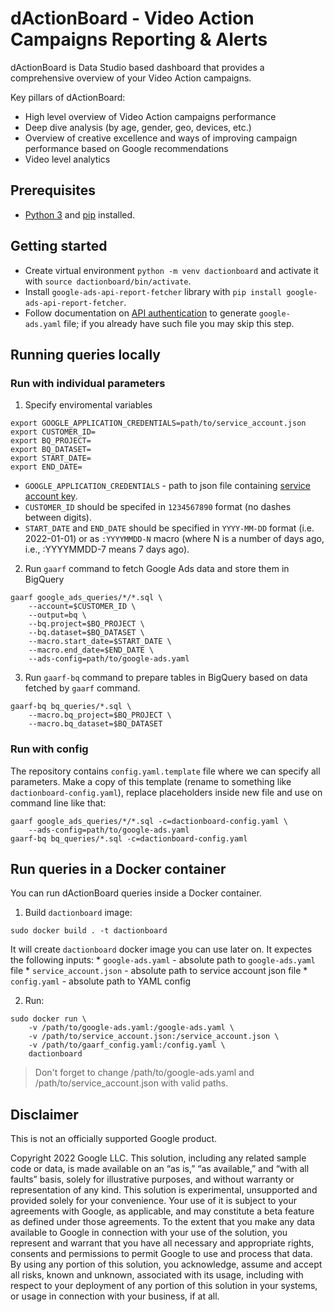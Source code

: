 # dActionBoard - Video Action Campaigns Reporting & Alerts

dActionBoard is Data Studio based dashboard that provides a comprehensive overview of your Video Action campaigns.

Key pillars of dActionBoard:

* High level overview of Video Action campaigns performance
* Deep dive analysis (by age, gender, geo, devices, etc.)
* Overview of creative excellence and ways of improving campaign performance based on Google recommendations
* Video level analytics


## Prerequisites

* [Python 3](https://www.python.org/downloads/) and [pip](https://pip.pypa.io/en/stable/installation/) installed.

## Getting started
* Create virtual environment `python -m venv dactionboard` and activate it with `source dactionboard/bin/activate`.
* Install `google-ads-api-report-fetcher` library with `pip install google-ads-api-report-fetcher`.
* Follow documentation on [API authentication](https://github.com/google/ads-api-reports-fetcher#getting-started) to generate `google-ads.yaml` file;
    if you already have such file you may skip this step.


## Running queries locally

### Run with individual parameters

1. Specify enviromental variables

```
export GOOGLE_APPLICATION_CREDENTIALS=path/to/service_account.json
export CUSTOMER_ID=
export BQ_PROJECT=
export BQ_DATASET=
export START_DATE=
export END_DATE=
```

* `GOOGLE_APPLICATION_CREDENTIALS` - path to json file containing [service account key](https://cloud.google.com/docs/authentication/getting-started).
* `CUSTOMER_ID` should be specifed in `1234567890` format (no dashes between digits).
* `START_DATE` and `END_DATE` should be specified in `YYYY-MM-DD` format (i.e. 2022-01-01) or as `:YYYYMMDD-N` macro (where N is a number of days ago, i.e., :YYYYMMDD-7 means 7 days ago).

2. Run `gaarf` command to fetch Google Ads data and store them in BigQuery

```
gaarf google_ads_queries/*/*.sql \
    --account=$CUSTOMER_ID \
    --output=bq \
    --bq.project=$BQ_PROJECT \
    --bq.dataset=$BQ_DATASET \
    --macro.start_date=$START_DATE \
    --macro.end_date=$END_DATE \
    --ads-config=path/to/google-ads.yaml
```

3. Run `gaarf-bq` command to prepare tables in BigQuery based on data
fetched by `gaarf` command.

```
gaarf-bq bq_queries/*.sql \
    --macro.bq_project=$BQ_PROJECT \
    --macro.bq_dataset=$BQ_DATASET
```

### Run with config

The repository contains `config.yaml.template` file where we can specify all parameters.
Make a copy of this template (rename to something like `dactionboard-config.yaml`), replace placeholders inside new file and use on command line like that:

```
gaarf google_ads_queries/*/*.sql -c=dactionboard-config.yaml \
    --ads-config=path/to/google-ads.yaml
gaarf-bq bq_queries/*.sql -c=dactionboard-config.yaml
```

## Run queries in a Docker container

You can run dActionBoard queries inside a Docker container.

1. Build `dactionboard` image:

```
sudo docker build . -t dactionboard
```

It will create `dactionboard` docker image you can use later on. It expectes the following inputs:
    * `google-ads.yaml` - absolute path to `google-ads.yaml` file
    * `service_account.json` - absolute path to service account json file
    * `config.yaml` - absolute path to YAML config

2. Run:

```
sudo docker run \
    -v /path/to/google-ads.yaml:/google-ads.yaml \
    -v /path/to/service_account.json:/service_account.json \
    -v /path/to/gaarf_config.yaml:/config.yaml \
    dactionboard
```

> Don't forget to change /path/to/google-ads.yaml and /path/to/service_account.json with valid paths.

## Disclaimer
This is not an officially supported Google product.

Copyright 2022 Google LLC. This solution, including any related sample code or data, is made available on an “as is,” “as available,” and “with all faults” basis, solely for illustrative purposes, and without warranty or representation of any kind. This solution is experimental, unsupported and provided solely for your convenience. Your use of it is subject to your agreements with Google, as applicable, and may constitute a beta feature as defined under those agreements. To the extent that you make any data available to Google in connection with your use of the solution, you represent and warrant that you have all necessary and appropriate rights, consents and permissions to permit Google to use and process that data. By using any portion of this solution, you acknowledge, assume and accept all risks, known and unknown, associated with its usage, including with respect to your deployment of any portion of this solution in your systems, or usage in connection with your business, if at all.

